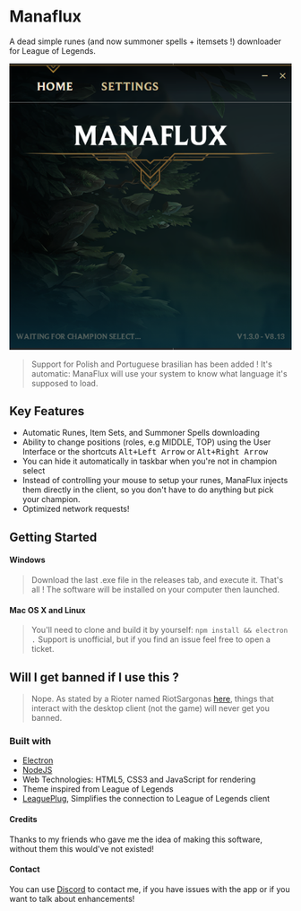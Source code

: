 # Manaflux

A dead simple runes (and now summoner spells + itemsets !) downloader for League of Legends.

![ManaFlux Main Page](assets/img/1.png "Main page")

> Support for Polish and Portuguese brasilian has been added ! It's automatic: ManaFlux will use your system to know what language it's supposed to load.

## Key Features
- Automatic Runes, Item Sets, and Summoner Spells downloading
- Ability to change positions (roles, e.g MIDDLE, TOP) using the User Interface or the shortcuts
<kbd>Alt+Left Arrow</kbd> or <kbd>Alt+Right Arrow</kbd>
- You can hide it automatically in taskbar when you're not in champion select
- Instead of controlling your mouse to setup your runes, ManaFlux injects them directly in the client, so you don't have to do anything but pick your champion.
- Optimized network requests!

## Getting Started

#### Windows
 > Download the last .exe file in the releases tab, and execute it. That's all !
 The software will be installed on your computer then launched.

#### Mac OS X and Linux
 > You'll need to clone and build it by yourself: `npm install && electron .` Support is unofficial, but if you find an issue feel free to open a ticket.


## Will I get banned if I use this ?
> Nope. As stated by a Rioter named RiotSargonas [here](https://www.reddit.com/r/leagueoflegends/comments/80d4r0/runebook_the_ultimate_rune_pages_manager_that_you/duv2r22), things that interact with the desktop client (not the game) will never get you banned.

### Built with
- [Electron](https://electronjs.org/)
- [NodeJS](https://nodejs.org)
- Web Technologies: HTML5, CSS3 and JavaScript for rendering
- Theme inspired from League of Legends
- [LeaguePlug](https://github.com/Ryzzzen/leagueplug), Simplifies the connection to League of Legends client

#### Credits
Thanks to my friends who gave me the idea of making this software, without them this would've not existed!

#### Contact
You can use [Discord](https://discordapp.com/invite/4KTJax9) to contact me, if you have issues with the app or if you want to talk about enhancements!
